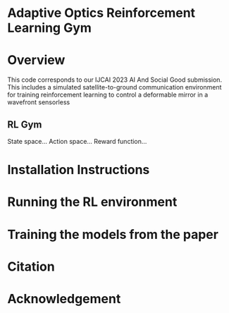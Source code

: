 # Adaptive Optics Reinforcement Learning Gym

# Overview 

This code corresponds to our IJCAI 2023 AI And Social Good submission. This includes a simulated satellite-to-ground communication environment for training reinforcement learning to control a deformable mirror in a wavefront sensorless

## RL Gym

State space...
Action space...
Reward function...

# Installation Instructions

# Running the RL environment 

# Training the models from the paper

# Citation

# Acknowledgement